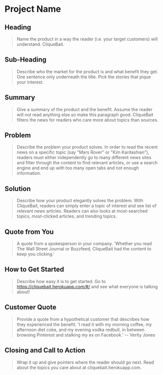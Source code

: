 # Project Name #

<!-- 
> This material was originally posted [here](http://www.quora.com/What-is-Amazons-approach-to-product-development-and-product-management). It is reproduced here for posterities sake.

There is an approach called "working backwards" that is widely used at Amazon. They work backwards from the customer, rather than starting with an idea for a product and trying to bolt customers onto it. While working backwards can be applied to any specific product decision, using this approach is especially important when developing new products or features.

For new initiatives a product manager typically starts by writing an internal press release announcing the finished product. The target audience for the press release is the new/updated product's customers, which can be retail customers or internal users of a tool or technology. Internal press releases are centered around the customer problem, how current solutions (internal or external) fail, and how the new product will blow away existing solutions.

If the benefits listed don't sound very interesting or exciting to customers, then perhaps they're not (and shouldn't be built). Instead, the product manager should keep iterating on the press release until they've come up with benefits that actually sound like benefits. Iterating on a press release is a lot less expensive than iterating on the product itself (and quicker!).

If the press release is more than a page and a half, it is probably too long. Keep it simple. 3-4 sentences for most paragraphs. Cut out the fat. Don't make it into a spec. You can accompany the press release with a FAQ that answers all of the other business or execution questions so the press release can stay focused on what the customer gets. My rule of thumb is that if the press release is hard to write, then the product is probably going to suck. Keep working at it until the outline for each paragraph flows. 

Oh, and I also like to write press-releases in what I call "Oprah-speak" for mainstream consumer products. Imagine you're sitting on Oprah's couch and have just explained the product to her, and then you listen as she explains it to her audience. That's "Oprah-speak", not "Geek-speak".

Once the project moves into development, the press release can be used as a touchstone; a guiding light. The product team can ask themselves, "Are we building what is in the press release?" If they find they're spending time building things that aren't in the press release (overbuilding), they need to ask themselves why. This keeps product development focused on achieving the customer benefits and not building extraneous stuff that takes longer to build, takes resources to maintain, and doesn't provide real customer benefit (at least not enough to warrant inclusion in the press release).
 -->
 
## Heading ##
  > Name the product in a way the reader (i.e. your target customers) will understand.
  CliqueBait.

## Sub-Heading ##
  > Describe who the market for the product is and what benefit they get. One sentence only underneath the title.
  Pick the stories that pique your interest.

## Summary ##
  > Give a summary of the product and the benefit. Assume the reader will not read anything else so make this paragraph good.
   CliqueBait filters the news for readers who care more about topics than sources. 

## Problem ##
  > Describe the problem your product solves.
  In order to read the recent news on a specific topic (say "Mars Rover" or "Kim Kardashian"), readers must either independently go to many different news sites and filter through the content to find relevant articles, or use a search engine and end up with too many open tabs and not enough information. 

## Solution ##
  > Describe how your product elegantly solves the problem.
  With CliqueBait, readers can simply enter a topic of interest and see list of relevant news articles. Readers can also looks at most-searched topics, most-clicked articles, and trending topics.

## Quote from You ##
  > A quote from a spokesperson in your company.
  'Whether you read The Wall Street Journal or Buzzfeed, CliqueBait had the content to keep you clicking.'

## How to Get Started ##
  > Describe how easy it is to get started.
  Go to https://cliquebait.herokuapp.com/#/ and see what everyone is talking about!

## Customer Quote ##
  > Provide a quote from a hypothetical customer that describes how they experienced the benefit.
  'I read it with my morning coffee, my afternoon diet coke, and my evening vodka redbull, in between browsing Pinterest and stalking my ex on Facebook.' -- Verity Jones

## Closing and Call to Action ##
  > Wrap it up and give pointers where the reader should go next.
  Read about the topics you care about at cliquebait.herokuapp.com.
